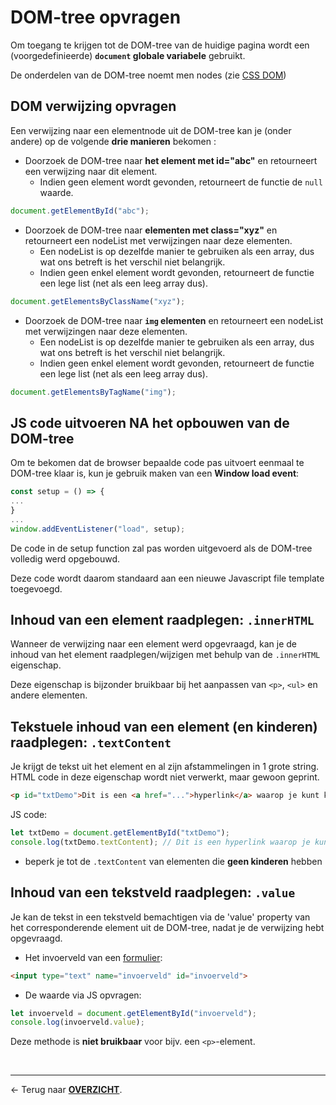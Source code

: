 # DOM-tree opvragen

Om toegang te krijgen tot de DOM-tree van de huidige pagina wordt een  (voorgedefinieerde) **`document` globale variabele** gebruikt.

De onderdelen van de DOM-tree noemt men nodes (zie [CSS DOM](./C1b.%20CSS%20Document%20Object%20Model.md))

## DOM verwijzing opvragen

Een verwijzing naar een elementnode uit de DOM-tree kan je (onder andere) op de volgende **drie manieren** bekomen :

- Doorzoek de DOM-tree naar **het element met id="abc"** en retourneert een verwijzing naar dit element. 
    - Indien geen element wordt gevonden, retourneert de functie de `null` waarde.
```js
document.getElementById("abc");
```
- Doorzoek de DOM-tree naar **elementen met class="xyz"** en retourneert een nodeList met verwijzingen naar deze elementen. 
    - Een nodeList is op dezelfde manier te gebruiken als een array, dus wat ons betreft is het verschil niet belangrijk. 
    - Indien geen enkel element wordt gevonden, retourneert de functie een lege list (net als een leeg array dus).
```js
document.getElementsByClassName("xyz");
```

- Doorzoek de DOM-tree naar **`img` elementen** en retourneert een nodeList met verwijzingen naar deze elementen. 
    - Een nodeList is op dezelfde manier te gebruiken als een array, dus wat ons betreft is het verschil niet belangrijk. 
    - Indien geen enkel element wordt gevonden, retourneert de functie een lege list (net als een leeg array dus).
```js
document.getElementsByTagName("img");
```

## JS code uitvoeren NA het opbouwen van de DOM-tree

Om te bekomen dat de browser bepaalde code pas uitvoert eenmaal te DOM-tree klaar is, kun je gebruik maken van een **Window load event**:
```js
const setup = () => {
...
}
...
window.addEventListener("load", setup);
```
De code in de setup function zal pas worden uitgevoerd als de DOM-tree volledig werd opgebouwd.

Deze code wordt daarom standaard aan een nieuwe Javascript file template toegevoegd.

## Inhoud van een element raadplegen: `.innerHTML`

Wanneer de verwijzing naar een element werd opgevraagd, kan je de inhoud van het element raadplegen/wijzigen met behulp van de `.innerHTML` eigenschap.

Deze eigenschap is bijzonder bruikbaar bij het aanpassen van `<p>`, `<ul>` en andere elementen.

## Tekstuele inhoud van een element (en kinderen) raadplegen: `.textContent`

Je krijgt de tekst uit het element en al zijn afstammelingen in 1 grote string. HTML code in deze eigenschap wordt niet verwerkt, maar gewoon geprint. 

```html
<p id="txtDemo">Dit is een <a href="...">hyperlink</a> waarop je kunt klikken.</p>
```

JS code:

```js
let txtDemo = document.getElementById("txtDemo");
console.log(txtDemo.textContent); // Dit is een hyperlink waarop je kunt klikken.
```

- beperk je tot de `.textContent` van elementen die **geen kinderen** hebben

## Inhoud van een tekstveld raadplegen: `.value`

Je kan de tekst in een tekstveld bemachtigen via de 'value' property van het corresponderende element uit de DOM-tree, nadat je de verwijzing hebt opgevraagd.

- Het invoerveld van een [formulier](./H2c.%20Formulieren.md): 
```html
<input type="text" name="invoerveld" id="invoerveld">
```

- De waarde via JS opvragen:
```js
let invoerveld = document.getElementById("invoerveld");
console.log(invoerveld.value);
```

Deze methode is **niet bruikbaar** voor bijv. een `<p>`-element.

<br>

---

&larr; Terug naar [**OVERZICHT**](./README.md#overview).